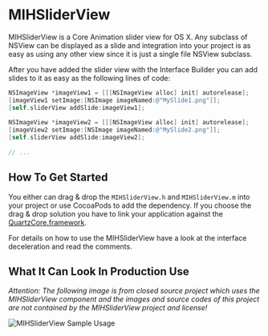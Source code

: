 MIHSliderView
=============

MIHSliderView is a Core Animation slider view for OS X. Any subclass of NSView can be displayed as a slide and integration into your project is as easy as using any other view since it is just a single file NSView subclass.

After you have added the slider view with the Interface Builder you can add slides to it as easy as the following lines of code:

``` objective-c
NSImageView *imageView1 = [[[NSImageView alloc] init] autorelease];
[imageView1 setImage:[NSImage imageNamed:@"MySlide1.png"]];
[self.sliderView addSlide:imageView1];
    
NSImageView *imageView2 = [[[NSImageView alloc] init] autorelease];
[imageView2 setImage:[NSImage imageNamed:@"MySlide2.png"]];
[self.sliderView addSlide:imageView2];
    
// ...
```


How To Get Started
------------------

You either can drag & drop the `MIHSliderView.h` and `MIHSliderView.m` into your project or use CocoaPods to add the dependency. If you choose the drag & drop solution you have to link your application against the [QuartzCore.framework](http://developer.apple.com/library/mac/#documentation/graphicsimaging/reference/QuartzCoreRefCollection/_index.html "Quartz Code Framework Reference").

For details on how to use the MIHSliderView have a look at the interface deceleration and read the comments.



What It Can Look In Production Use
----------------------------------

*Attention: The following image is from closed source project which uses the MIHSliderView component and the images and source codes of this project are not contained by the MIHSliderView project and license!*

![MIHSliderView Sample Usage](https://raw.github.com/hohl/MIHSliderView/master/Project/SampleUsage.png)
